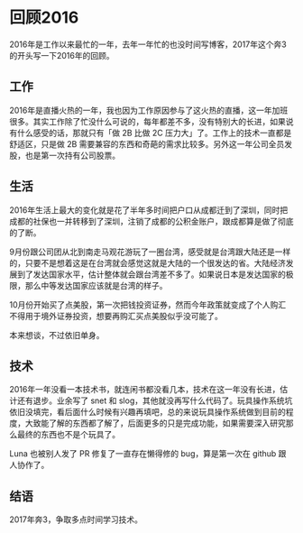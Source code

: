 回顾2016
=======

2016年是工作以来最忙的一年，去年一年忙的也没时间写博客，2017年这个奔3的开头写一下2016年的回顾。

工作
----

2016年是直播火热的一年，我也因为工作原因参与了这火热的直播，这一年加班很多。其实工作除了忙没什么可说的，每年都差不多，没有特别大的长进，如果说有什么感受的话，那就只有「做 2B 比做 2C 压力大」了。工作上的技术一直都是舒适区，只是做 2B 需要兼容的东西和奇葩的需求比较多。另外这一年公司全员发股，也是第一次持有公司股票。

生活
----

2016年生活上最大的变化就是花了半年多时间把户口从成都迁到了深圳，同时把成都的社保也一并转移到了深圳，注销了成都的公积金账户，跟成都算是做了彻底的了断。

9月份跟公司团从北到南走马观花游玩了一圈台湾，感受就是台湾跟大陆还是一样的，只要不是想着这是在台湾就会感觉这就是大陆的一个很发达的省。大陆经济发展到了发达国家水平，估计整体就会跟台湾差不多了。如果说日本是发达国家的极限，那么中等发达国家应该就是台湾的样子。

10月份开始买了点美股，第一次把钱投资证券，然而今年政策就变成了个人购汇不得用于境外证券投资，想要再购汇买点美股似乎没可能了。

本来想谈，不过依旧单身。

技术
----

2016年一年没看一本技术书，就连闲书都没看几本，技术在这一年没有长进，估计还有退步。业余写了 snet 和 slog，其他就没再写什么代码了。玩具操作系统坑依旧没填完，看后面什么时候有兴趣再填吧，总的来说玩具操作系统做到目前的程度，大致能了解的东西都了解了，后面更多的只是完成功能，如果需要深入研究那么最终的东西也不是个玩具了。

Luna 也被别人发了 PR 修复了一直存在懒得修的 bug，算是第一次在 github 跟人协作了。

结语
----

2017年奔3，争取多点时间学习技术。
